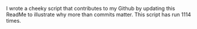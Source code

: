 I wrote a cheeky script that contributes to my Github by updating this ReadMe to illustrate why more than commits matter. This script has run 1114 times.
